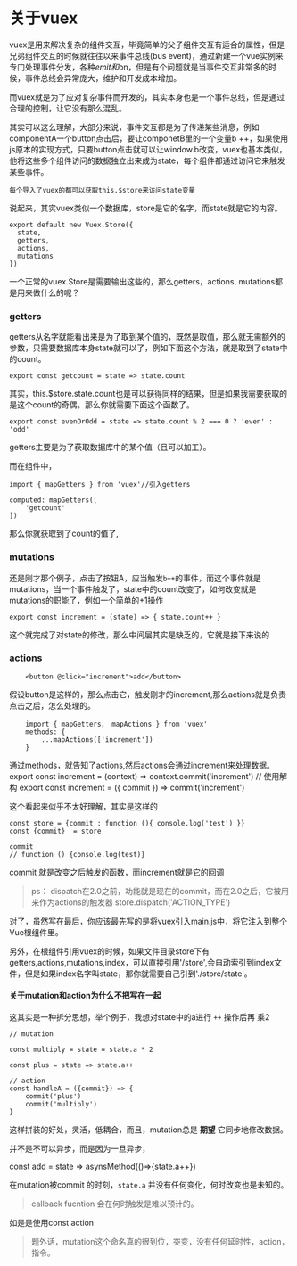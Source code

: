 # 关于vuex

vuex是用来解决复杂的组件交互，毕竟简单的父子组件交互有适合的属性，但是兄弟组件交互的时候就往往以来事件总线(bus event)，通过新建一个vue实例来专门处理事件分发，各种$emit和$on，但是有个问题就是当事件交互非常多的时候，事件总线会异常庞大，维护和开发成本增加。

而vuex就是为了应对复杂事件而开发的，其实本身也是一个事件总线，但是通过合理的控制，让它没有那么混乱。

其实可以这么理解，大部分来说，事件交互都是为了传递某些消息，例如componentA一个button点击后，要让componetB里的一个变量b ++，如果使用js原本的实现方式，只要button点击就可以让window.b改变，vuex也基本类似，他将这些多个组件访问的数据独立出来成为state，每个组件都通过访问它来触发某些事件。

`每个导入了vuex的都可以获取this.$store来访问state变量`

说起来，其实vuex类似一个数据库，store是它的名字，而state就是它的内容。

	export default new Vuex.Store({
	  state,
	  getters,
	  actions,
	  mutations
	})

一个正常的vuex.Store是需要输出这些的，那么getters，actions, mutations都是用来做什么的呢？

### getters

getters从名字就能看出来是为了取到某个值的，既然是取值，那么就无需额外的参数，只需要数据库本身state就可以了，例如下面这个方法，就是取到了state中的count。

	export const getcount = state => state.count

其实，this.$store.state.count也是可以获得同样的结果，但是如果我需要获取的是这个count的奇偶，那么你就需要下面这个函数了。

	export const evenOrOdd = state => state.count % 2 === 0 ? 'even' : 'odd'

getters主要是为了获取数据库中的某个值（且可以加工）。

而在组件中，

	import { mapGetters } from 'vuex'//引入getters

	computed: mapGetters([
    	'getcount'
  	])

那么你就获取到了count的值了,

### mutations

还是刚才那个例子，点击了按钮A，应当触发`b++`的事件，而这个事件就是mutations，当一个事件触发了，state中的count改变了，如何改变就是mutations的职能了，例如一个简单的+1操作

	export const increment = (state) => { state.count++ }

这个就完成了对state的修改，那么中间层其实是缺乏的，它就是接下来说的

### actions

		<button @click="increment">add</button>

假设button是这样的，那么点击它，触发刚才的increment,那么actions就是负责点击之后，怎么处理的。

		import { mapGetters， mapActions } from 'vuex'
		methods: {
			...mapActions(['increment'])
		}

通过methods，就告知了actions,然后actions会通过increment来处理数据。
		export const increment = (context) => context.commit('increment')
		// 使用解构
		export const increment = ({ commit }) => commit('increment')

这个看起来似乎不太好理解，其实是这样的

	const store = {commit : function (){ console.log('test') }}
	const {commit}  = store

	commit 
	// function () {console.log(test)}

commit 就是改变之后触发的函数，而increment就是它的回调

>ps： dispatch在2.0之前，功能就是现在的commit，而在2.0之后，它被用来作为actions的触发器
		store.dispatch('ACTION_TYPE')

对了，虽然写在最后，你应该最先写的是将vuex引入main.js中，将它注入到整个Vue根组件里。

另外，在根组件引用vuex的时候，如果文件目录store下有getters,actions,mutations,index，可以直接引用'/store',会自动索引到index文件，但是如果index名字叫state，那你就需要自己引到'./store/state'。


#### 关于mutation和action为什么不把写在一起

这其实是一种拆分思想，举个例子，我想对state中的a进行 `++` 操作后再 乘2

	// mutation
	
	const multiply = state = state.a * 2

	const plus = state => state.a++

	// action
	const handleA = ({commit}) => {
		commit('plus')
		commit('multiply')
	}
	
这样拼装的好处，灵活，低耦合，而且，mutation总是 **期望** 它同步地修改数据。

并不是不可以异步，而是因为一旦异步，

const add = state => asynsMethod(()=>{state.a++})

在mutation被commit 的时刻，`state.a` 并没有任何变化，何时改变也是未知的。

> callback fucntion 会在何时触发是难以预计的。

如是是使用const action 


> 题外话，mutation这个命名真的很到位，突变，没有任何延时性，action，指令。






